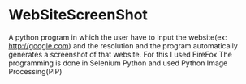 # WebSiteScreenShot
A python program in which the user have to input the website(ex: http://google.com) and the resolution and the program automatically generates a screenshot of that website. 
For this I used FireFox
The programming is done in Selenium Python and used Python Image Processing(PIP)


